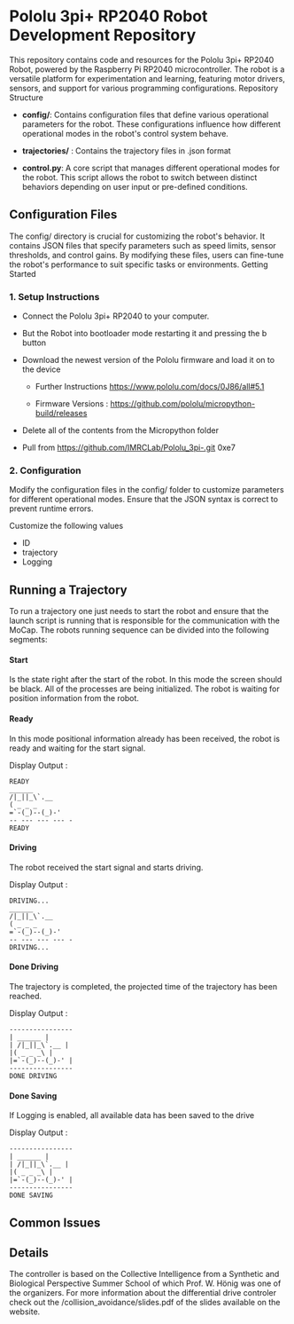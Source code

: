 # Pololu 3pi+ RP2040 Robot Development Repository

This repository contains code and resources for the Pololu 3pi+ RP2040 Robot, powered by the Raspberry Pi RP2040 microcontroller. The robot is a versatile platform for experimentation and learning, featuring motor drivers, sensors, and support for various programming configurations.
Repository Structure

- **config/**: Contains configuration files that define various operational parameters for the robot. These configurations influence how different operational modes in the robot's control system behave.

- **trajectories/** : Contains the trajectory files in .json format

- **control.py**: A core script that manages different operational modes for the robot. This script allows the robot to switch between distinct behaviors depending on user input or pre-defined conditions.

## Configuration Files

The config/ directory is crucial for customizing the robot's behavior. It contains JSON files that specify parameters such as speed limits, sensor thresholds, and control gains. By modifying these files, users can fine-tune the robot's performance to suit specific tasks or environments.
Getting Started
### 1. Setup Instructions

- Connect the Pololu 3pi+ RP2040 to your computer.

- But the Robot into bootloader mode restarting it and pressing the b button

- Download the newest version of the Pololu firmware and load it on to the device

    - Further Instructions https://www.pololu.com/docs/0J86/all#5.1

    - Firmware Versions : https://github.com/pololu/micropython-build/releases

- Delete all of the contents from the Micropython folder

- Pull from https://github.com/IMRCLab/Pololu_3pi-.git 0xe7

### 2. Configuration

Modify the configuration files in the config/ folder to customize parameters for different operational modes. Ensure that the JSON syntax is correct to prevent runtime errors.

Customize the following values

- ID
- trajectory
- Logging

## Running a Trajectory

To run a trajectory one just needs to start the robot and ensure that the launch script is running that is responsible for the communication with the MoCap.
The robots running sequence can be divided into the following segments:
#### Start

Is the state right after the start of the robot. In this mode the screen should be black. All of the processes are being initialized. The robot is waiting for position information from the robot.
#### Ready

In this mode positional information already has been received, the robot is ready and waiting for the start signal.

Display Output :
```
READY
______
/|_||_\`.__
( _ _ _
=`-(_)--(_)-'
-- --- --- --- -
READY
```
#### Driving

The robot received the start signal and starts driving.

Display Output :
```
DRIVING...
______
/|_||_\`.__
( _ _ _
=`-(_)--(_)-'
-- --- --- --- -
DRIVING...
```
#### Done Driving

The trajectory is completed, the projected time of the trajectory has been reached.

Display Output :

```
----------------
| ______ |
| /|_||_\`.__ |
|( _ _ _\ |
|=`-(_)--(_)-' |
----------------
DONE DRIVING
```
#### Done Saving

If Logging is enabled, all available data has been saved to the drive

Display Output :
```
----------------
| ______ |
| /|_||_\`.__ |
|( _ _ _\ |
|=`-(_)--(_)-' |
----------------
DONE SAVING
```

## Common Issues 

## Details 
The controller is based on the Collective Intelligence from a Synthetic and Biological Perspective Summer School of which Prof. W. Hönig was one of the organizers. For more information about the differential drive controler
check out the /collision_avoidance/slides.pdf of the slides available on the website.
<!---
This repository contains code for the 3pi+ 2040 Pololu Ground Robot (written for Hyper edition, but should work for all), as well as some 3d printable files and instructions for attaching and connecting the nrf52840 radio dongle onto it. <br /> 
The code contains a simple state estimator based on odometry readings and a simple differential drive controler. To make gain tuning easier, you can choose a trajectory from a selection of three(straight line, pure rotation, slightly wavy diagonal)
and adjust the gains (Kx, Ky, Ktheta) you want to use directly with the robot buttons. (These two options are enabled by default). The state estimator logs some data of interest and there is also a script which plots this into neatly readable graphs.
This code was written for the IMRC Lab of TU Berlin. It is also based on the Collective Intelligence from a Synthetic and Biological Perspective Summer School of which Prof Hönig (IMRC head) was one of the organizers. For more information about the differential drive controler
check out the /collision_avoidance/slides.pdf of the slides available on the website.


To start using my code, simply paste the files "J_controler.py" "J_state_estimator.py" "J_robot.py" "J_maths_module.py", as well as the trajectories folder and the logs folder in the root directory of your 3pi+ robot, alongside all software pre-installed by Pololu.
(NB in the repo the logs folder contains three examples of data log files and the corresponding pdf containing the plots. These files are not needed for the robot to work, you can delete them. The trajectories folder MUST contain the 3 pre-programmed trajectories though).
When you turn on your 3pi+ robot, simply select the "J_controler.py" program on the display screen and follow the instructions. (I use Kx = 1, Ky = 3, Ktheta = 3 for my gains).

The three pre-programmed trajectories are stored in a .json format. They were generated with an unycicle-model planner Quim Ortiz' Dynobench repo. from  They contain a dictionary with lots of mostly useless info. The only two important items of the this dict are "states" and "actions" (if you want to modify or create your own trajectories, you can get rid of all the other items).
states : list of states the robots has to pass through during the trajectory. Each state is [x position, y position, angle theta]. A 0.1 sec interval is assumed between each state, meaning state 38 corresponds to 3.8 sec after the start of the trajectory.
actions : list of control actions that are needed by the controler

After a trajectory is executed, the data will automatically be saved in a .json file in the logs folder with an appropriate name. (NB sometimes the logfile doesn't show up immediately. Try restarting the robot). 

To plot the data, you can use the script "Plot_Pololu.py". The function plot_all() will automatically create the PDFs of all the logfiles in the logs folder, plotting them in regards to the correct ideal trajectory and naming the resulting PDF following the model of trajectoryname_Kx_Ky_Ktheta.pdf 
If a PDF with this name already exists (because for example there are multiple runs with the same trajectory and gains) it will a B at the end, as many times as needed. 
Just make sure to adjust the path given to plot_all() so that it points to the good directory.


Encountered issues during the project:

If the robot has very weird behavior (sudden acceleration in the wrong direction, not following the desired trajectory at all, moving erratically) one possible issue can be that the motor leads have been soldered the wrong way around. This causes positive speeds given to the motors to turn the motors in the negative direction
(meaning the controler wants the robot to move forward but it's actually driving backward). No panic though, the Pololu engineers thought about the issue : just open the file "Micropython/pololu_3pi_2040_robot/motors.py" and modify the attributes "self._flip_left_motor" and/or "self.flip_right_motor" until it works 
(ie until giving a positive speed to the motors makes the robot go in the direction where his bumpers are, not his USB port).

It happened two times that 3pi+ suddenly locked up its permissions and didn't allow me to modify, delete or add files (no write access). Using chmod command did not work as I got the response "read-only filesystem". The solution I found was updating the MicroPython firmware again (see 3pi+ 2040 user guide ; careful this will delete all custom files on the 3pi+) and then I could do chmod to get write access



References : <br />
Collective Intelligence from a Synthetic and Biological Perspective Summer School :       http://modelai.gettysburg.edu/2024/collective/  <br />
Pololu 3pi+ 2040 User guide :     https://www.pololu.com/docs/0J86/all  <br />
Dynobench : https://github.com/quimortiz/dynobench/tree/05bafb374e5b00e858d351e2e89d8f4b409f56ab  <br />
-->